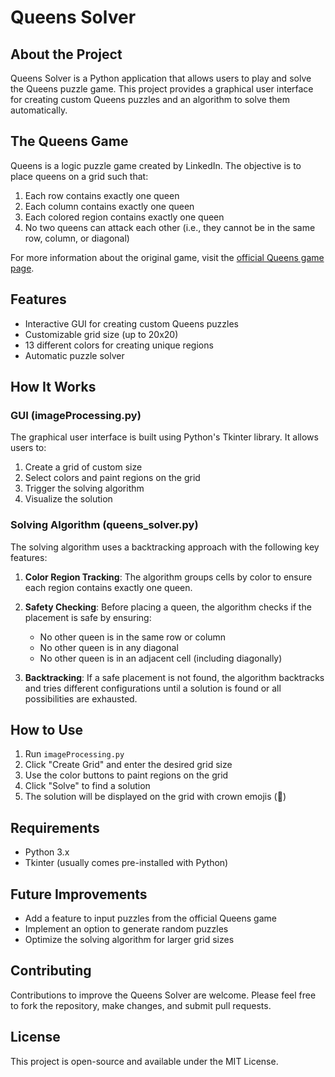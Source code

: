 # Queens Solver

## About the Project

Queens Solver is a Python application that allows users to play and solve the Queens puzzle game. This project provides a graphical user interface for creating custom Queens puzzles and an algorithm to solve them automatically.

## The Queens Game

Queens is a logic puzzle game created by LinkedIn. The objective is to place queens on a grid such that:

1. Each row contains exactly one queen
2. Each column contains exactly one queen
3. Each colored region contains exactly one queen
4. No two queens can attack each other (i.e., they cannot be in the same row, column, or diagonal)

For more information about the original game, visit the [official Queens game page](https://www.linkedin.com/games/queens/).

## Features

- Interactive GUI for creating custom Queens puzzles
- Customizable grid size (up to 20x20)
- 13 different colors for creating unique regions
- Automatic puzzle solver

## How It Works

### GUI (imageProcessing.py)

The graphical user interface is built using Python's Tkinter library. It allows users to:

1. Create a grid of custom size
2. Select colors and paint regions on the grid
3. Trigger the solving algorithm
4. Visualize the solution

### Solving Algorithm (queens_solver.py)

The solving algorithm uses a backtracking approach with the following key features:

1. **Color Region Tracking**: The algorithm groups cells by color to ensure each region contains exactly one queen.

2. **Safety Checking**: Before placing a queen, the algorithm checks if the placement is safe by ensuring:

   - No other queen is in the same row or column
   - No other queen is in any diagonal
   - No other queen is in an adjacent cell (including diagonally)

3. **Backtracking**: If a safe placement is not found, the algorithm backtracks and tries different configurations until a solution is found or all possibilities are exhausted.

## How to Use

1. Run `imageProcessing.py`
2. Click "Create Grid" and enter the desired grid size
3. Use the color buttons to paint regions on the grid
4. Click "Solve" to find a solution
5. The solution will be displayed on the grid with crown emojis (👑)

## Requirements

- Python 3.x
- Tkinter (usually comes pre-installed with Python)

## Future Improvements

- Add a feature to input puzzles from the official Queens game
- Implement an option to generate random puzzles
- Optimize the solving algorithm for larger grid sizes

## Contributing

Contributions to improve the Queens Solver are welcome. Please feel free to fork the repository, make changes, and submit pull requests.

## License

This project is open-source and available under the MIT License.
